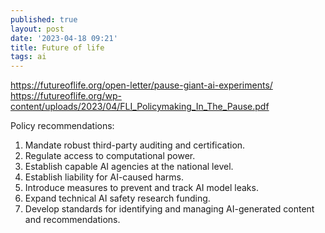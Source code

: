 ```yaml
---
published: true
layout: post
date: '2023-04-18 09:21'
title: Future of life
tags: ai 
---
```

<https://futureoflife.org/open-letter/pause-giant-ai-experiments/>  
<https://futureoflife.org/wp-content/uploads/2023/04/FLI_Policymaking_In_The_Pause.pdf>

Policy recommendations:  
1. Mandate robust third-party auditing and certification.
2. Regulate access to computational power.
3. Establish capable AI agencies at the national level.
4. Establish liability for AI-caused harms.
5. Introduce measures to prevent and track AI model leaks.
6. Expand technical AI safety research funding.
7. Develop standards for identifying and managing AI-generated content and
recommendations.
